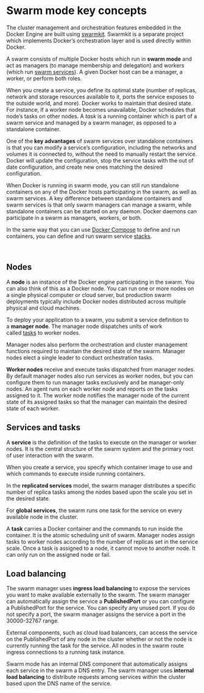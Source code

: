 <h1 id="title">Swarm mode key concepts</h1>

<p>The cluster management and orchestration features embedded in the Docker Engine are built using&nbsp;<a href="https://github.com/docker/swarmkit/">swarmkit</a>. Swarmkit is a separate project which implements Docker&rsquo;s orchestration layer and is used directly within Docker.</p>
<p>A swarm consists of multiple Docker hosts which run in&nbsp;<strong>swarm mode</strong>&nbsp;and act as managers (to manage membership and delegation) and workers (which run&nbsp;<a href="https://docs.docker.com/engine/swarm/key-concepts/#services-and-tasks">swarm services</a>). A given Docker host can be a manager, a worker, or perform both roles.&nbsp;</p>
<p>When you create a service, you define its optimal state (number of replicas, network and storage resources available to it, ports the service exposes to the outside world, and more). Docker works to maintain that desired state. For instance, if a worker node becomes unavailable, Docker schedules that node&rsquo;s tasks on other nodes. A&nbsp;<em>task</em>&nbsp;is a running container which is part of a swarm service and managed by a swarm manager, as opposed to a standalone container.</p>
<p>One of the<strong> key advantages</strong> of swarm services over standalone containers is that you can modify a service&rsquo;s configuration, including the networks and volumes it is connected to, without the need to manually restart the service. Docker will update the configuration, stop the service tasks with the out of date configuration, and create new ones matching the desired configuration.</p>
<p>When Docker is running in swarm mode, you can still run standalone containers on any of the Docker hosts participating in the swarm, as well as swarm services. A key difference between standalone containers and swarm services is that only swarm managers can manage a swarm, while standalone containers can be started on any daemon. Docker daemons can participate in a swarm as managers, workers, or both.</p>
<p>In the same way that you can use&nbsp;<a href="https://docs.docker.com/compose/">Docker Compose</a>&nbsp;to define and run containers, you can define and run swarm service&nbsp;<a href="https://docs.docker.com/get-started/part5/">stacks</a>.</p>
<p>&nbsp;</p>
<h2 id="nodes">Nodes</h2>
<p>A&nbsp;<strong>node</strong>&nbsp;is an instance of the Docker engine participating in the swarm. You can also think of this as a Docker node. You can run one or more nodes on a single physical computer or cloud server, but production swarm deployments typically include Docker nodes distributed across multiple physical and cloud machines.</p>
<p>To deploy your application to a swarm, you submit a service definition to a&nbsp;<strong>manager node</strong>. The manager node dispatches units of work called&nbsp;<a href="https://docs.docker.com/engine/swarm/key-concepts/#services-and-tasks">tasks</a>&nbsp;to worker nodes.</p>
<p>Manager nodes also perform the orchestration and cluster management functions required to maintain the desired state of the swarm. Manager nodes elect a single leader to conduct orchestration tasks.</p>
<p><strong>Worker nodes</strong>&nbsp;receive and execute tasks dispatched from manager nodes. By default manager nodes also run services as worker nodes, but you can configure them to run manager tasks exclusively and be manager-only nodes. An agent runs on each worker node and reports on the tasks assigned to it. The worker node notifies the manager node of the current state of its assigned tasks so that the manager can maintain the desired state of each worker.</p>
<h2 id="services-and-tasks">Services and tasks</h2>
<p>A&nbsp;<strong>service</strong>&nbsp;is the definition of the tasks to execute on the manager or worker nodes. It is the central structure of the swarm system and the primary root of user interaction with the swarm.</p>
<p>When you create a service, you specify which container image to use and which commands to execute inside running containers.</p>
<p>In the&nbsp;<strong>replicated services</strong>&nbsp;model, the swarm manager distributes a specific number of replica tasks among the nodes based upon the scale you set in the desired state.</p>
<p>For&nbsp;<strong>global services</strong>, the swarm runs one task for the service on every available node in the cluster.</p>
<p>A&nbsp;<strong>task</strong>&nbsp;carries a Docker container and the commands to run inside the container. It is the atomic scheduling unit of swarm. Manager nodes assign tasks to worker nodes according to the number of replicas set in the service scale. Once a task is assigned to a node, it cannot move to another node. It can only run on the assigned node or fail.</p>
<h2 id="load-balancing">Load balancing</h2>
<p>The swarm manager uses&nbsp;<strong>ingress load balancing</strong>&nbsp;to expose the services you want to make available externally to the swarm. The swarm manager can automatically assign the service a&nbsp;<strong>PublishedPort</strong>&nbsp;or you can configure a PublishedPort for the service. You can specify any unused port. If you do not specify a port, the swarm manager assigns the service a port in the 30000-32767 range.</p>
<p>External components, such as cloud load balancers, can access the service on the PublishedPort of any node in the cluster whether or not the node is currently running the task for the service. All nodes in the swarm route ingress connections to a running task instance.</p>
<p>Swarm mode has an internal DNS component that automatically assigns each service in the swarm a DNS entry. The swarm manager uses&nbsp;<strong>internal load balancing</strong>&nbsp;to distribute requests among services within the cluster based upon the DNS name of the service.</p>
